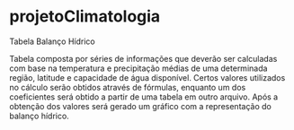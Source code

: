 # projetoClimatologia
Tabela Balanço Hídrico

Tabela composta por séries de informações que deverão ser calculadas com base na temperatura e precipitação médias de uma determinada região, latitude e capacidade de água disponível.
Certos valores utilizados no cálculo serão obtidos através de fórmulas, enquanto um dos coeficientes será obtido a partir de uma tabela em outro arquivo.
Após a obtenção dos valores será gerado um gráfico com a representação do balanço hídrico.
